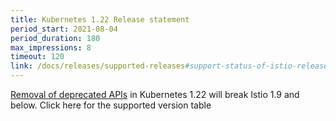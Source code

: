 ```yaml
---
title: Kubernetes 1.22 Release statement
period_start: 2021-08-04
period_duration: 180
max_impressions: 8
timeout: 120
link: /docs/releases/supported-releases#support-status-of-istio-releases
---
```

[Removal of deprecated APIs](https://kubernetes.io/blog/2021/07/14/upcoming-changes-in-kubernetes-1-22/) in
Kubernetes 1.22 will break Istio 1.9 and below. Click here for the supported version table
